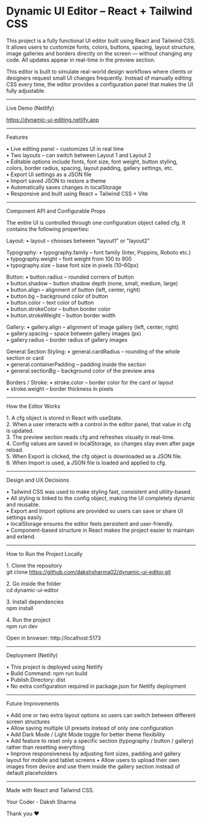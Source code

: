 # Dynamic UI Editor – React + Tailwind CSS

This project is a fully functional UI editor built using React and Tailwind CSS.  
It allows users to customize fonts, colors, buttons, spacing, layout structure, image galleries and borders directly on the screen — without changing any code. All updates appear in real-time in the preview section.

This editor is built to simulate real-world design workflows where clients or designers request small UI changes frequently. Instead of manually editing CSS every time, the editor provides a configuration panel that makes the UI fully adjustable.


---------------------------------------------------------------------------------------------------------------------------------------------------------------------------

Live Demo (Netlify)

https://dynamic-ui-editing.netlify.app


---------------------------------------------------------------------------------------------------------------------------------------------------------------------------



Features

•⁠  ⁠Live editing panel – customizes UI in real time  
•⁠  ⁠Two layouts – can switch between Layout 1 and Layout 2  
•⁠  ⁠Editable options include fonts, font size, font weight, button styling, colors, border radius, spacing, layout padding, gallery settings, etc.  
•⁠  ⁠Export UI settings as a JSON file  
•⁠  ⁠Import saved JSON to restore a theme  
•⁠  ⁠Automatically saves changes in localStorage  
•⁠  ⁠Responsive and built using React + Tailwind CSS + Vite  

---------------------------------------------------------------------------------------------------------------------------------------------------------------------------


Component API and Configurable Props

The entire UI is controlled through one configuration object called cfg. It contains the following properties:

Layout:
•⁠  ⁠layout – chooses between "layout1" or "layout2"

Typography:
•⁠  ⁠typography.family – font family (Inter, Poppins, Roboto etc.)  
•⁠  ⁠typography.weight – font weight from 100 to 900  
•⁠  ⁠typography.size – base font size in pixels (10–60px)

Button:
•⁠  ⁠button.radius – rounded corners of button  
•⁠  ⁠button.shadow – button shadow depth (none, small, medium, large)  
•⁠  ⁠button.align – alignment of button (left, center, right)  
•⁠  ⁠button.bg – background color of button  
•⁠  ⁠button.color – text color of button  
•⁠  ⁠button.strokeColor – button border color  
•⁠  ⁠button.strokeWeight – button border width

Gallery:
•⁠  ⁠gallery.align – alignment of image gallery (left, center, right)  
•⁠  ⁠gallery.spacing – space between gallery images (px)  
•⁠  ⁠gallery.radius – border radius of gallery images

General Section Styling:
•⁠  ⁠general.cardRadius – rounding of the whole section or card  
•⁠  ⁠general.containerPadding – padding inside the section  
•⁠  ⁠general.sectionBg – background color of the preview area

Borders / Stroke:
•⁠  ⁠stroke.color – border color for the card or layout  
•⁠  ⁠stroke.weight – border thickness in pixels

---------------------------------------------------------------------------------------------------------------------------------------------------------------------------


How the Editor Works

1.⁠ ⁠A cfg object is stored in React with useState.  
2.⁠ ⁠When a user interacts with a control in the editor panel, that value in cfg is updated.  
3.⁠ ⁠The preview section reads cfg and refreshes visually in real-time.  
4.⁠ ⁠Config values are saved in localStorage, so changes stay even after page reload.  
5.⁠ ⁠When Export is clicked, the cfg object is downloaded as a JSON file.  
6.⁠ ⁠When Import is used, a JSON file is loaded and applied to cfg.

---------------------------------------------------------------------------------------------------------------------------------------------------------------------------


Design and UX Decisions

•⁠  ⁠Tailwind CSS was used to make styling fast, consistent and utility-based.  
•⁠  ⁠All styling is linked to the config object, making the UI completely dynamic and reusable.  
•⁠  ⁠Export and Import options are provided so users can save or share UI settings easily.  
•⁠  ⁠localStorage ensures the editor feels persistent and user-friendly.  
•⁠  ⁠Component-based structure in React makes the project easier to maintain and extend.

---------------------------------------------------------------------------------------------------------------------------------------------------------------------------


How to Run the Project Locally

1.⁠ ⁠Clone the repository  
   git clone https://github.com/dakshsharma02/dynamic-ui-editor.git

2.⁠ ⁠Go inside the folder  
   cd dynamic-ui-editor

3.⁠ ⁠Install dependencies  
   npm install

4.⁠ ⁠Run the project  
   npm run dev

Open in browser: http://localhost:5173

---------------------------------------------------------------------------------------------------------------------------------------------------------------------------


Deployment (Netlify)

•⁠  ⁠This project is deployed using Netlify  
•⁠  ⁠Build Command:  npm run build  
•⁠  ⁠Publish Directory:  dist  
•⁠  ⁠No extra configuration required in package.json for Netlify deployment

---------------------------------------------------------------------------------------------------------------------------------------------------------------------------


Future Improvements

•⁠  ⁠Add one or two extra layout options so users can switch between different screen structures  
•⁠  ⁠Allow saving multiple UI presets instead of only one configuration  
•⁠  ⁠Add Dark Mode / Light Mode toggle for better theme flexibility  
•⁠  ⁠Add feature to reset only a specific section (typography / button / gallery) rather than resetting everything  
•⁠  ⁠Improve responsiveness by adjusting font sizes, padding and gallery layout for mobile and tablet screens
•⁠  ⁠Allow users to upload their own images from device and use them inside the gallery section instead of default placeholders

---------------------------------------------------------------------------------------------------------------------------------------------------------------------------

Made with React and Tailwind CSS.

Your Coder - Daksh Sharma 

Thank you ❤️ 
